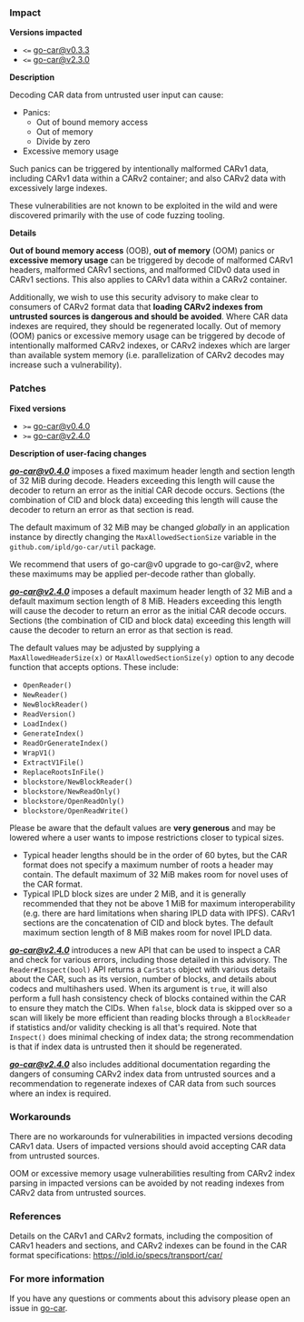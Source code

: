 ### Impact

**Versions impacted**
  * `<=` go-car@v0.3.3
  * `<=` go-car@v2.3.0

**Description**

Decoding CAR data from untrusted user input can cause:

- Panics:
  - Out of bound memory access
  - Out of memory
  - Divide by zero
- Excessive memory usage

Such panics can be triggered by intentionally malformed CARv1 data, including CARv1 data within a CARv2 container; and also CARv2 data with excessively large indexes.

These vulnerabilities are not known to be exploited in the wild and were discovered primarily with the use of code fuzzing tooling.

**Details**

**Out of bound memory access** (OOB), **out of memory** (OOM) panics or **excessive memory usage** can be triggered by decode of malformed CARv1 headers, malformed CARv1 sections, and malformed CIDv0 data used in CARv1 sections. This also applies to CARv1 data within a CARv2 container.

Additionally, we wish to use this security advisory to make clear to consumers of CARv2 format data that **loading CARv2 indexes from untrusted sources is dangerous and should be avoided**. Where CAR data indexes are required, they should be regenerated locally. Out of memory (OOM) panics or excessive memory usage can be triggered by decode of intentionally malformed CARv2 indexes, or CARv2 indexes which are larger than available system memory (i.e. parallelization of CARv2 decodes may increase such a vulnerability).

### Patches

**Fixed versions**

* `>=` go-car@v0.4.0
* `>=` go-car@v2.4.0

**Description of user-facing changes**

***go-car@v0.4.0*** imposes a fixed maximum header length and section length of 32 MiB during decode. Headers exceeding this length will cause the decoder to return an error as the initial CAR decode occurs. Sections (the combination of CID and block data) exceeding this length will cause the decoder to return an error as that section is read.

The default maximum of 32 MiB may be changed _globally_ in an application instance by directly changing the `MaxAllowedSectionSize` variable in the `github.com/ipld/go-car/util` package.

We recommend that users of go-car@v0 upgrade to go-car@v2, where these maximums may be applied per-decode rather than globally.

***go-car@v2.4.0*** imposes a default maximum header length of 32 MiB and a default maximum section length of 8 MiB. Headers exceeding this length will cause the decoder to return an error as the initial CAR decode occurs. Sections (the combination of CID and block data) exceeding this length will cause the decoder to return an error as that section is read.

The default values may be adjusted by supplying a `MaxAllowedHeaderSize(x)` or `MaxAllowedSectionSize(y)` option to any decode function that accepts options. These include:

* `OpenReader()`
* `NewReader()`
* `NewBlockReader()`
* `ReadVersion()`
* `LoadIndex()`
* `GenerateIndex()`
* `ReadOrGenerateIndex()`
* `WrapV1()`
* `ExtractV1File()`
* `ReplaceRootsInFile()`
* `blockstore/NewBlockReader()`
* `blockstore/NewReadOnly()`
* `blockstore/OpenReadOnly()`
* `blockstore/OpenReadWrite()`

Please be aware that the default values are **very generous** and may be lowered where a user wants to impose restrictions closer to typical sizes.

* Typical header lengths should be in the order of 60 bytes, but the CAR format does not specify a maximum number of roots a header may contain. The default maximum of 32 MiB makes room for novel uses of the CAR format.
* Typical IPLD block sizes are under 2 MiB, and it is generally recommended that they not be above 1 MiB for maximum interoperability (e.g. there are hard limitations when sharing IPLD data with IPFS). CARv1 sections are the concatenation of CID and block bytes. The default maximum section length of 8 MiB makes room for novel IPLD data.

***go-car@v2.4.0*** introduces a new API that can be used to inspect a CAR and check for various errors, including those detailed in this advisory. The `Reader#Inspect(bool)` API returns a `CarStats` object with various details about the CAR, such as its version, number of blocks, and details about codecs and multihashers used. When its argument is `true`, it will also perform a full hash consistency check of blocks contained within the CAR to ensure they match the CIDs. When `false`, block data is skipped over so a scan will likely be more efficient than reading blocks through a `BlockReader` if statistics and/or validity checking is all that's required. Note that `Inspect()` does minimal checking of index data; the strong recommendation is that if index data is untrusted then it should be regenerated.

***go-car@v2.4.0*** also includes additional documentation regarding the dangers of consuming CARv2 index data from untrusted sources and a recommendation to regenerate indexes of CAR data from such sources where an index is required.

### Workarounds

There are no workarounds for vulnerabilities in impacted versions decoding CARv1 data. Users of impacted versions should avoid accepting CAR data from untrusted sources.

OOM or excessive memory usage vulnerabilities resulting from CARv2 index parsing in impacted versions can be avoided by not reading indexes from CARv2 data from untrusted sources.

### References

Details on the CARv1 and CARv2 formats, including the composition of CARv1 headers and sections, and CARv2 indexes can be found in the CAR format specifications: https://ipld.io/specs/transport/car/

### For more information

If you have any questions or comments about this advisory please open an issue in [go-car](https://github.com/ipld/go-car).
